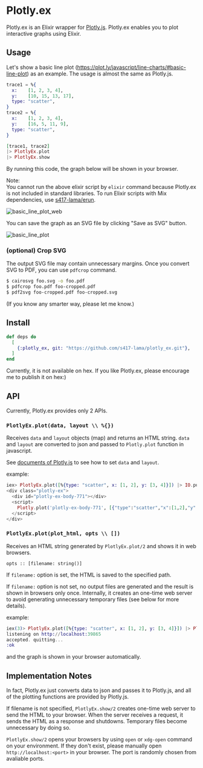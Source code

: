 # Plotly.ex
Plotly.ex is an Elixir wrapper for [Plotly.js](https://plot.ly/javascript/).
Plotly.ex enables you to plot interactive graphs using Elixir.

## Usage
Let's show a basic line plot (https://plot.ly/javascript/line-charts/#basic-line-plot) as an example.
The usage is almost the same as Plotly.js.
```elixir
trace1 = %{
  x:    [1, 2, 3, 4],
  y:    [10, 15, 13, 17],
  type: "scatter",
}
trace2 = %{
  x:    [1, 2, 3, 4],
  y:    [16, 5, 11, 9],
  type: "scatter",
}

[trace1, trace2]
|> PlotlyEx.plot
|> PlotlyEx.show
```

By running this code, the graph below will be shown in your browser.

Note:  
You cannot run the above elixir script by `elixir` command because Plotly.ex is not included in standard libraries.
To run Elixir scripts with Mix dependencies, use [s417-lama/erun](https://github.com/s417-lama/erun).

![basic_line_plot_web](https://raw.github.com/wiki/s417-lama/plotly_ex/images/plotly_basic_line_plot.png)

You can save the graph as an SVG file by clicking "Save as SVG" button.

![basic_line_plot](https://raw.github.com/wiki/s417-lama/plotly_ex/images/plotly_basic_line_plot.svg?sanitize=true)

### (optional) Crop SVG
The output SVG file may contain unnecessary margins.
Once you convert SVG to PDF, you can use `pdfcrop` command.
```sh
$ cairosvg foo.svg -o foo.pdf
$ pdfcrop foo.pdf foo-cropped.pdf
$ pdf2svg foo-cropped.pdf foo-cropped.svg
```
(If you know any smarter way, please let me know.)

## Install
```elixir
def deps do
  [
    {:plotly_ex, git: "https://github.com/s417-lama/plotly_ex.git"},
  ]
end
```
Currently, it is not available on hex.
If you like Plotly.ex, please encourage me to publish it on hex:)

## API
Currently, Plotly.ex provides only 2 APIs.

### `PlotlyEx.plot(data, layout \\ %{})`
Receives `data` and `layout` objects (map) and returns an HTML string.
`data` and `layout` are converted to json and passed to `Plotly.plot` function in javascript.

See [documents of Plotly.js](https://plot.ly/javascript/) to see how to set `data` and `layout`.

example:
```elixir
iex> PlotlyEx.plot([%{type: "scatter", x: [1, 2], y: [3, 4]}]) |> IO.puts
<div class="plotly-ex">
  <div id="plotly-ex-body-771"></div>
  <script>
    Plotly.plot('plotly-ex-body-771', [{"type":"scatter","x":[1,2],"y":[3,4]}], {})
  </script>
</div>
```

### `PlotlyEx.plot(plot_html, opts \\ [])`
Receives an HTML string generated by `PlotlyEx.plot/2` and shows it in web browsers.

```
opts :: [filename: string()]
```

If `filename:` option is set, the HTML is saved to the specified path.

If `filename:` option is not set, no output files are generated and the result is shown in browsers only once.
Internally, it creates an one-time web server to avoid generating unnecessary temporary files (see below for more details).

example:
```elixir
iex(3)> PlotlyEx.plot([%{type: "scatter", x: [1, 2], y: [3, 4]}]) |> PlotlyEx.show
listening on http://localhost:39865
accepted. quitting...
:ok
```

and the graph is shown in your browser automatically.

## Implementation Notes
In fact, Plotly.ex just converts data to json and passes it to Plotly.js, and all of the plotting functions are provided by Plotly.js.

If filename is not specified, `PlotlyEx.show/2` creates one-time web server to send the HTML to your browser.
When the server receives a request, it sends the HTML as a response and shutdowns.
Temporary files become unnecessary by doing so.

`PlotlyEx.show/2` opens your browsers by using `open` or `xdg-open` command on your environment.
If they don't exist, please manually open `http://localhost:<port>` in your browser.
The port is randomly chosen from avaliable ports.
